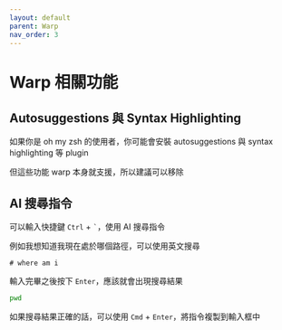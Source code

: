 ```yaml
---
layout: default
parent: Warp
nav_order: 3
---
```


# Warp 相關功能

## Autosuggestions 與 Syntax Highlighting

如果你是 oh my zsh 的使用者，你可能會安裝 autosuggestions 與 syntax highlighting 等 plugin

但這些功能 warp 本身就支援，所以建議可以移除

## AI 搜尋指令

可以輸入快捷鍵 `Ctrl` + `` ` ``，使用 AI 搜尋指令

例如我想知道我現在處於哪個路徑，可以使用英文搜尋

```text
# where am i
```

輸入完畢之後按下 `Enter`，應該就會出現搜尋結果

```bash
pwd
```

如果搜尋結果正確的話，可以使用 `Cmd` + `Enter`，將指令複製到輸入框中
